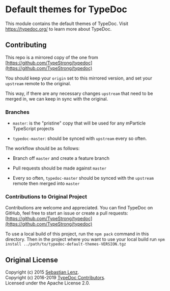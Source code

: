 # Default themes for TypeDoc

This module contains the default themes of TypeDoc.
Visit https://typedoc.org/ to learn more about TypeDoc.


## Contributing

This repo is a mirrored copy of the one from [https://github.com/TypeStrong/typedoc](https://github.com/TypeStrong/typedoc)

You should keep your `origin` set to this mirrored version, and set your `upstream` remote to the original.

This way, if there are any necessary changes `upstream` that need to be merged in, we can keep in sync with the original.

### Branches

* `master`: is the "pristine" copy that will be used for any mParticle TypeScript projects

* `typedoc-master`: should be synced with `upstream` every so often.

The workflow should be as follows:

* Branch off `master` and create a feature branch

* Pull requests should be made against `master`

* Every so often, `typedoc-master` should be synced with the `upstream` remote then merged into `master`

### Contributions to Original Project

Contributions are welcome and appreciated. You can find TypeDoc on GitHub, feel free to start
an issue or create a pull requests:<br>
[https://github.com/TypeStrong/typedoc](https://github.com/TypeStrong/typedoc)

To use a local build of this project, run the `npm pack` command in this directory. Then
in the project where you want to use your local build run `npm install ../path/to/typedoc-default-themes-VERSION.tgz`


## Original License

Copyright (c) 2015 [Sebastian Lenz](http://www.sebastian-lenz.de).<br>
Copyright (c) 2016-2019 [TypeDoc Contributors](https://github.com/TypeStrong/typedoc/graphs/contributors).<br>
Licensed under the Apache License 2.0.
